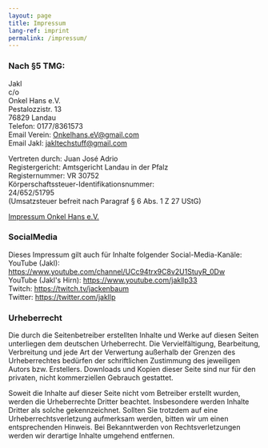```yaml
---
layout: page
title: Impressum
lang-ref: imprint
permalink: /impressum/
---
```

### Nach §5 TMG:  
Jakl  
c/o  
Onkel Hans e.V.  
Pestalozzistr. 13  
76829 Landau  
Telefon: 0177/8361573  
Email Verein: Onkelhans.eV@gmail.com  
Email Jakl: jakltechstuff@gmail.com  

Vertreten durch: Juan José Adrio  
Registergericht: Amtsgericht Landau in der Pfalz  
Registernummer: VR 30752  
Körperschaftssteuer-Identifikationsnummer:  
24/652/51795  
(Umsatzsteuer befreit nach Paragraf § 6 Abs. 1 Z 27 UStG)

[Impressum Onkel Hans e.V.](https://onkelhansev.jimdofree.com/about/)

### SocialMedia
Dieses Impressum gilt auch für Inhalte folgender Social-Media-Kanäle:  
YouTube (Jakl): <https://www.youtube.com/channel/UCc94trx9C8v2U1StuyR_0Dw>  
YouTube (Jakl's Hirn): <https://www.youtube.com/jakllp33>  
Twitch: <https://twitch.tv/jackenbaum>  
Twitter: <https://twitter.com/jakllp>

### Urheberrecht
Die durch die Seitenbetreiber erstellten Inhalte und Werke auf diesen Seiten unterliegen dem deutschen Urheberrecht. Die Vervielfältigung, Bearbeitung, Verbreitung und jede Art der Verwertung außerhalb der Grenzen des Urheberrechtes bedürfen der schriftlichen Zustimmung des jeweiligen Autors bzw. Erstellers. Downloads und Kopien dieser Seite sind nur für den privaten, nicht kommerziellen Gebrauch gestattet.

Soweit die Inhalte auf dieser Seite nicht vom Betreiber erstellt wurden, werden die Urheberrechte Dritter beachtet. Insbesondere werden Inhalte Dritter als solche gekennzeichnet. Sollten Sie trotzdem auf eine Urheberrechtsverletzung aufmerksam werden, bitten wir um einen entsprechenden Hinweis. Bei Bekanntwerden von Rechtsverletzungen werden wir derartige Inhalte umgehend entfernen.
